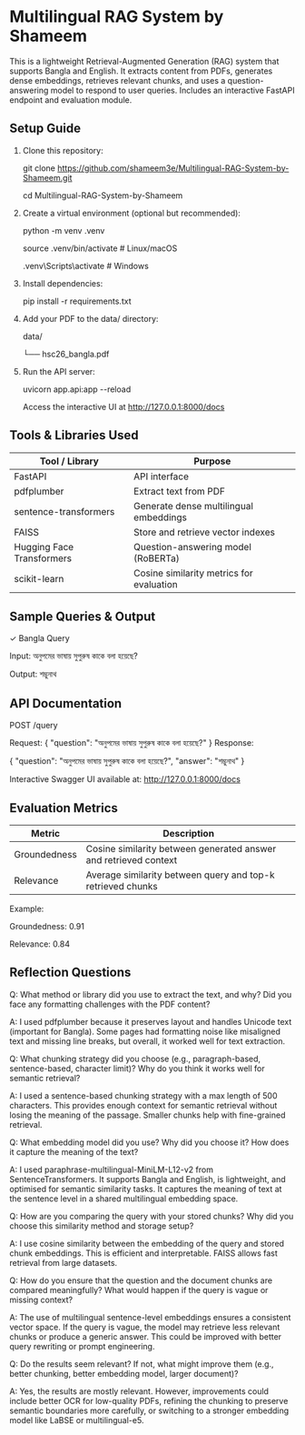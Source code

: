 # Multilingual RAG System by Shameem

This is a lightweight Retrieval-Augmented Generation (RAG) system that supports Bangla and English. It extracts content from PDFs, generates dense embeddings, retrieves relevant chunks, and uses a question-answering model to respond to user queries. Includes an interactive FastAPI endpoint and evaluation module.
## Setup Guide
1. Clone this repository:
   
   git clone https://github.com/shameem3e/Multilingual-RAG-System-by-Shameem.git
   
   cd Multilingual-RAG-System-by-Shameem

2. Create a virtual environment (optional but recommended):
   
   python -m venv .venv
   
   source .venv/bin/activate  # Linux/macOS

   .venv\Scripts\activate     # Windows


3. Install dependencies:
   
   pip install -r requirements.txt

4. Add your PDF to the data/ directory:
   
   data/
   
   └── hsc26_bangla.pdf
   
6. Run the API server:

   uvicorn app.api:app --reload

   Access the interactive UI at http://127.0.0.1:8000/docs

## Tools & Libraries Used
| Tool / Library            | Purpose                                  |
| ------------------------- | ---------------------------------------- |
| FastAPI                   | API interface                            |
| pdfplumber                | Extract text from PDF                    |
| sentence-transformers     | Generate dense multilingual embeddings   |
| FAISS                     | Store and retrieve vector indexes        |
| Hugging Face Transformers | Question-answering model (RoBERTa)       |
| scikit-learn              | Cosine similarity metrics for evaluation |

## Sample Queries & Output
✓ Bangla Query

Input: অনুপমের ভাষায় সুপুরুষ কাকে বলা হয়েছে?

Output: শম্ভুনাথ

## API Documentation
POST /query

Request:
{
  "question": "অনুপমের ভাষায় সুপুরুষ কাকে বলা হয়েছে?"
}
Response:

{
  "question": "অনুপমের ভাষায় সুপুরুষ কাকে বলা হয়েছে?",
  "answer": "শম্ভুনাথ"
}

Interactive Swagger UI available at: http://127.0.0.1:8000/docs

## Evaluation Metrics
| Metric       | Description                                                      |
| ------------ | ---------------------------------------------------------------- |
| Groundedness | Cosine similarity between generated answer and retrieved context |
| Relevance    | Average similarity between query and top-k retrieved chunks      |

Example:

Groundedness: 0.91

Relevance: 0.84

## Reflection Questions

Q: What method or library did you use to extract the text, and why? Did you face any formatting challenges with the PDF content?

A: I used pdfplumber because it preserves layout and handles Unicode text (important for Bangla). Some pages had formatting noise like misaligned text and missing line breaks, but overall, it worked well for text extraction.

Q: What chunking strategy did you choose (e.g., paragraph-based, sentence-based, character limit)? Why do you think it works well for semantic retrieval?

A: I used a sentence-based chunking strategy with a max length of 500 characters. This provides enough context for semantic retrieval without losing the meaning of the passage. Smaller chunks help with fine-grained retrieval.

Q: What embedding model did you use? Why did you choose it? How does it capture the meaning of the text?

A: I used paraphrase-multilingual-MiniLM-L12-v2 from SentenceTransformers. It supports Bangla and English, is lightweight, and optimised for semantic similarity tasks. It captures the meaning of text at the sentence level in a shared multilingual embedding space.

Q: How are you comparing the query with your stored chunks? Why did you choose this similarity method and storage setup?

A: I use cosine similarity between the embedding of the query and stored chunk embeddings. This is efficient and interpretable. FAISS allows fast retrieval from large datasets.

Q: How do you ensure that the question and the document chunks are compared meaningfully? What would happen if the query is vague or missing context?

A: The use of multilingual sentence-level embeddings ensures a consistent vector space. If the query is vague, the model may retrieve less relevant chunks or produce a generic answer. This could be improved with better query rewriting or prompt engineering.

Q: Do the results seem relevant? If not, what might improve them (e.g., better chunking, better embedding model, larger document)?

A: Yes, the results are mostly relevant. However, improvements could include better OCR for low-quality PDFs, refining the chunking to preserve semantic boundaries more carefully, or switching to a stronger embedding model like LaBSE or multilingual-e5.
